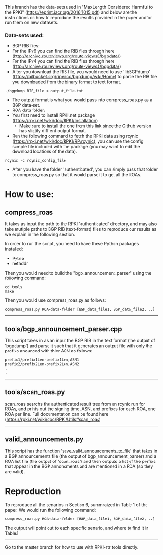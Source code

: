This branch has the data-sets used in "MaxLength Considered Harmful to the RPKI" (https://eprint.iacr.org/2016/1015.pdf) and below are the instructions on how to reproduce the results provided in the paper and/or run them on new datasets.


### Data-sets used:
- BGP RIB files:
 - For the IPv6 you can find the RIB files through here (http://archive.routeviews.org/route-views6/bgpdata/)
 - For the IPv4 you can find the RIB files through here (http://archive.routeviews.org/route-views4/bgpdata/)
 - After you download the RIB file, you would need to use 'libBGPdump' (https://bitbucket.org/ripencc/bgpdump/wiki/Home) to  parse the RIB file you downloaded from the binary format to text format.
 ```
 ./bgpdump RIB_file > output_file.txt
 ```
 - The output format is what you would pass into compress_roas.py as a BGP data-set.
- ROA data folder:
 - You first need to install RPKI.net package (https://rpki.net/wiki/doc/RPKI/Installation)
   - Make sure to install the one from this link since the Github version has sligtily diffrent output format.
 - Run the following command to fetch the RPKI data using rcynic (https://rpki.net/wiki/doc/RPKI/RP/rcynic), you can use the config sample file included with the package (you may want to edit the download locations of the data).
 ```
 rcynic -c rcynic_config_file
 ```
 - After you have the folder 'authenticated', you can simply pass that folder to compress_roas.py so that it would parse it to get all the ROAs.

# How to use:

## compress_roas
It takes as input the path to the RPKI 'authenticated' directory, and may also take mutiple paths to BGP RIB (text-format) files to reproduce our results as we explain in the following section.

In order to run the script, you need to have these Python packages installed:

 - Pytrie
 - netaddr

Then you would need to build the "bgp_announcement_parser" using the following command:
```
cd tools
make 
```
Then you would use compress_roas.py as follows:
```
compress_roas.py ROA-data-folder [BGP_data_file1, BGP_data_file2, ..]
```
***
## tools/bgp_announcement_parser.cpp
This script takes in as an input the BGP RIB in the text format (the output of 'bgpdump') and parse it such that it generates an output file with only the prefixs anounced with thier ASN as follows:
```
prefix1/prefix1Len-prefix1Len,ASN1
prefix2/prefix2Len-prefix2Len,ASN2
.
.
```
***
## tools/scan_roas.py
scan_roas searchs the authenticated result tree from an rcynic run for ROAs, and prints out the signing time, ASN, and prefixes for each ROA, one ROA per line.
Full documentation can be found here (https://rpki.net/wiki/doc/RPKI/Utils#scan_roas)
***
## valid_announcements.py
This script has the function 'save_valid_announcements_to_file' that takes in a BGP announcements file (the output of bgp_announcement_parser) and a ROA list file (the output of 'scan_roas') and then outputs a list of the prefixs that appear in the BGP annoncments and are mentioned in a ROA (so they are valid).

# Reproduction

To reproduce all the senarios in Section 6, summraized in Table 1 of the paper. We would run the following command:
```
compress_roas.py ROA-data-folder [BGP_data_file1, BGP_data_file2, ..]
```
The output will point out to each specific senario, and where to find it in Table.1

----
Go to the master branch for how to use with RPKI-rtr tools directly.
